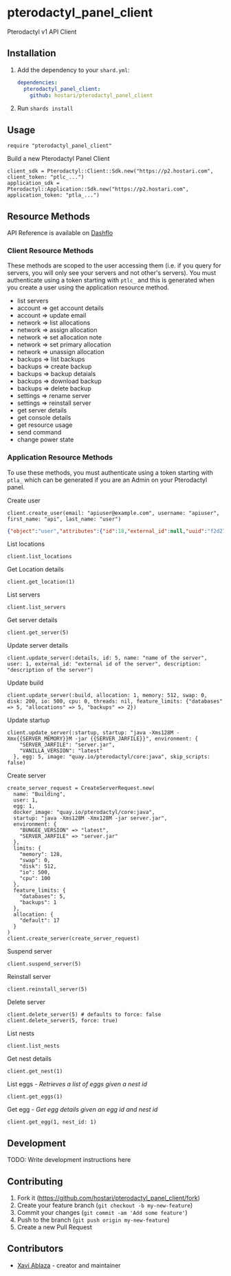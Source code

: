 # pterodactyl_panel_client

Pterodactyl v1 API Client

## Installation

1. Add the dependency to your `shard.yml`:

   ```yaml
   dependencies:
     pterodactyl_panel_client:
       github: hostari/pterodactyl_panel_client
   ```

2. Run `shards install`

## Usage

```crystal
require "pterodactyl_panel_client"
```

Build a new Pterodactyl Panel Client
```crystal
client_sdk = Pterodactyl::Client::Sdk.new("https://p2.hostari.com", client_token: "ptlc_...")
application_sdk = Pterodactyl::Application::Sdk.new("https://p2.hostari.com", application_token: "ptla_...")
```

## Resource Methods

API Reference is available on [Dashflo](https://dashflo.net/docs/api/pterodactyl/v1/#req_802e27a56fe142c99db4106d8e8e8892)

### Client Resource Methods

These methods are scoped to the user accessing them (i.e. if you query for servers, you will only see your servers and not other's servers). You must authenticate using a token starting with `ptlc_` and this is generated when you create a user using the application resource method.

- list servers
- account => get account details
- account => update email
- network => list allocations
- network => assign allocation
- network => set allocation note
- network => set primary allocation
- network => unassign allocation
- backups => list backups
- backups => create backup
- backups => backup detaials
- backups => download backup
- backups => delete backup
- settings => rename server
- settings => reinstall server
- get server details
- get console details
- get resource usage
- send command
- change power state

### Application Resource Methods

To use these methods, you must authenticate using a token starting with `ptla_` which can be generated if you are an Admin on your Pterodactyl panel.

Create user
```crystal
client.create_user(email: "apiuser@example.com", username: "apiuser", first_name: "api", last_name: "user")
```

```json
{"object":"user","attributes":{"id":18,"external_id":null,"uuid":"f2d27757-38b5-4fa2-811a-b41397c0a470","username":"xaviapitest8","email":"xavi+apitest8@hostari.com","language":"en","root_admin":false,"2fa":false,"avatar_url":"https:\/\/www.gravatar.com\/avatar\/30532f3d3853d1c7949849dabe641fc2.jpg","admin_role_id":null,"role_name":null,"created_at":"2023-02-13T18:11:36+00:00","updated_at":"2023-02-13T18:11:36+00:00"},"meta":{"token":"ptlc_U1XFrTgLb8PLqoGNzyCoFFwRtbgiA3IyYzdegLfbXTe"}}
```

List locations
```crystal
client.list_locations
```

Get Location details
```crystal
client.get_location(1)
```

List servers
```crystal
client.list_servers
```

Get server details
```crystal
client.get_server(5)
```

Update server details
```crystal
client.update_server(:details, id: 5, name: "name of the server", user: 1, external_id: "external id of the server", description: "description of the server")
```

Update build
```crystal
client.update_server(:build, allocation: 1, memory: 512, swap: 0, disk: 200, io: 500, cpu: 0, threads: nil, feature_limits: {"databases" => 5, "allocations" => 5, "backups" => 2})
```

Update startup
```crystal
client.update_server(:startup, startup: "java -Xms128M -Xmx{{SERVER_MEMORY}}M -jar {{SERVER_JARFILE}}", environment: {
    "SERVER_JARFILE": "server.jar",
    "VANILLA_VERSION": "latest"
  }, egg: 5, image: "quay.io/pterodactyl/core:java", skip_scripts: false)
```

Create server
```crystal
create_server_request = CreateServerRequest.new(
  name: "Building",
  user: 1,
  egg: 1,
  docker_image: "quay.io/pterodactyl/core:java",
  startup: "java -Xms128M -Xmx128M -jar server.jar",
  environment: {
    "BUNGEE_VERSION" => "latest",
    "SERVER_JARFILE" => "server.jar"
  },
  limits: {
    "memory": 128,
    "swap": 0,
    "disk": 512,
    "io": 500,
    "cpu": 100
  },
  feature_limits: {
    "databases": 5,
    "backups": 1
  },
  allocation: {
    "default": 17
  }
)
client.create_server(create_server_request)
```

Suspend server
```crystal
client.suspend_server(5)
```

Reinstall server
```crystal
client.reinstall_server(5)
```

Delete server
```crystal
client.delete_server(5) # defaults to force: false
client.delete_server(5, force: true)
```

List nests
```crystal
client.list_nests
```

Get nest details
```crystal
client.get_nest(1)
```

List eggs - *Retrieves a list of eggs given a nest id*
```crystal
client.get_eggs(1)
```

Get egg - *Get egg details given an egg id and nest id*
```crystal
client.get_egg(1, nest_id: 1)
```

## Development

TODO: Write development instructions here

## Contributing

1. Fork it (<https://github.com/hostari/pterodactyl_panel_client/fork>)
2. Create your feature branch (`git checkout -b my-new-feature`)
3. Commit your changes (`git commit -am 'Add some feature'`)
4. Push to the branch (`git push origin my-new-feature`)
5. Create a new Pull Request

## Contributors

- [Xavi Ablaza](https://github.com/xaviablaza) - creator and maintainer
